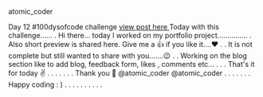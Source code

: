 atomic_coder

Day 12 #100dysofcode challenge [ view post here ](https://www.instagram.com/p/CL4tw6JpBal/ "Goto Day12 post")
Today with this challenge......
.
Hi there... today I worked on my portfolio project...............
.
Also short preview is shared here. Give me a 👍 if you like it....❤️
.
.
It is not complete but still wanted to share with you.......😉
.
.
Working on the blog section like to add blog, feedback form, likes , comments etc...
.
.
.
That's it for today ✌️
.
.
.
.
.
.
.
Thank you 🤗
@atomic_coder
@atomic_coder
.
.
.
.
.
.
.
Happy coding : )
.
.
.
.
.
.
.
.
.
.